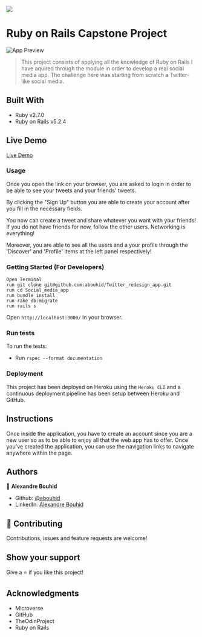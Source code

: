 ![](https://img.shields.io/badge/Microverse-blueviolet)

# Ruby on Rails Capstone Project

![App Preview](./main_page.gif)

> This project consists of applying all the knowledge of Ruby on Rails I have aquired through the module in order to develop a real social media app. The challenge here was starting from scratch a Twitter-like social media.

## Built With

- Ruby v2.7.0
- Ruby on Rails v5.2.4


## Live Demo

[Live Demo](https://twitterredesign.herokuapp.com/users/sign_in)


### Usage

Once you open the link on your browser, you are asked to login in order to be able to see your tweets and your friends' tweets.

By clicking the "Sign Up" button you are able to create your account after you fill in the necessary fields.

You now can create a tweet and share whatever you want with your friends! If you do not have friends for now, follow the other users. Networking is everything!

Moreover, you are able to see all the users and a your profile through the 'Discover' and 'Profile' items at the left panel respectively!


### Getting Started (For Developers)
```
Open Terminal
run git clone git@github.com:abouhid/Twitter_redesign_app.git
run cd Social_media_app
run bundle install
run rake db:migrate
run rails s
```
Open `http://localhost:3000/` in your browser.

### Run tests
To run the tests:
- Run `rspec --format documentation`

### Deployment

This project has been deployed on Heroku using the `Heroku CLI` and a continuous deployment pipeline has been setup between Heroku and GitHub.
## Instructions
Once inside the application, you have to create an account since you are a new user so as to be able to enjoy all that the web app has to offer. Once you've created the application, you can use the navigation links to navigate anywhere within the page.

## Authors

👤 **Alexandre Bouhid**

- Github: [@abouhid](https://github.com/abouhid)
- LinkedIn: [Alexandre Bouhid](https://www.linkedin.com/in/alexandrebouhid/)

## 🤝 Contributing

Contributions, issues and feature requests are welcome!

## Show your support

Give a ⭐️ if you like this project!

## Acknowledgments

- Microverse
- GitHub
- TheOdinProject
- Ruby on Rails

